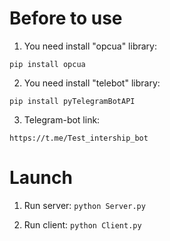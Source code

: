 # Before to use
  1. You need install "opcua" library:

    pip install opcua
    
  2. You need install "telebot" library:

    pip install pyTelegramBotAPI
  
  3. Telegram-bot link:
  
    https://t.me/Test_intership_bot

# Launch
1. Run server:
`python Server.py`

2. Run client:
`python Client.py`

